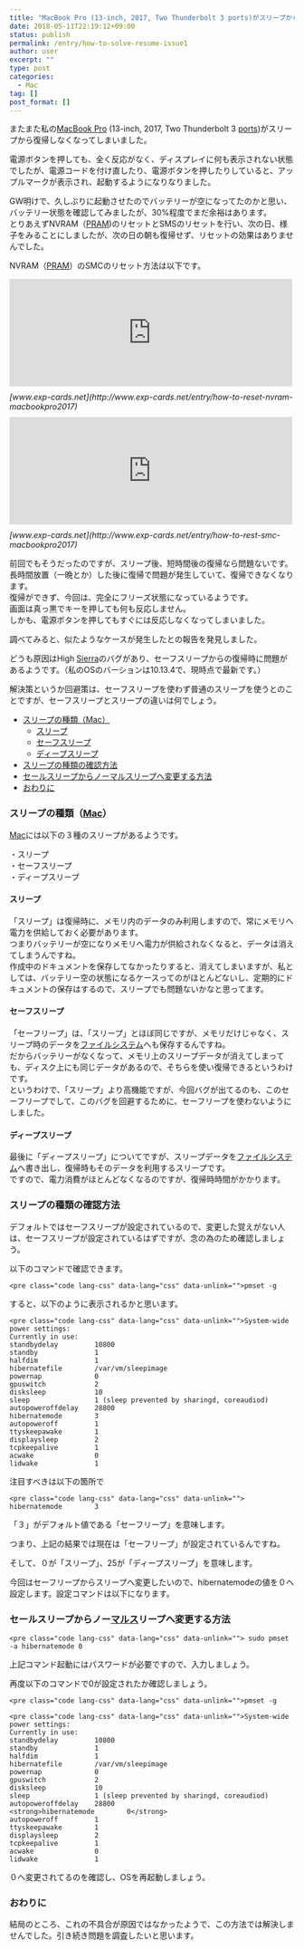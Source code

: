 ```yaml
---
title: "MacBook Pro (13-inch, 2017, Two Thunderbolt 3 ports)がスリープから復帰しなくなっった"
date: 2018-05-11T22:19:12+09:00
status: publish
permalink: /entry/how-to-solve-resume-issue1
author: user
excerpt: ""
type: post
categories:
  - Mac
tag: []
post_format: []
---
```


またまた私の[MacBook Pro](http://d.hatena.ne.jp/keyword/MacBook%20Pro) (13-inch, 2017, Two Thunderbolt 3 [ports](http://d.hatena.ne.jp/keyword/ports))がスリープから復帰しなくなってしまいました。

電源ボタンを押しても、全く反応がなく、ディスプレイに何も表示されない状態でしたが、電源コードを付け直したり、電源ボタンを押したりしていると、アップルマークが表示され、起動するようになりなりました。

GW明けで、久しぶりに起動させたのでバッテリーが空になってたのかと思い、バッテリー状態を確認してみましたが、30%程度でまだ余裕はあります。  
とりあえずNVRAM（[PRAM](http://d.hatena.ne.jp/keyword/PRAM))のリセットとSMSのリセットを行い、次の日、様子をみることにしましたが、次の日の朝も復帰せず、リセットの効果はありませんでした。

NVRAM（[PRAM](http://d.hatena.ne.jp/keyword/PRAM)）のSMCのリセット方法は以下です。

<iframe class="embed-card embed-blogcard" frameborder="0" scrolling="no" src="https://hatenablog-parts.com/embed?url=http%3A%2F%2Fwww.exp-cards.net%2Fentry%2Fhow-to-reset-nvram-macbookpro2017" style="display: block; width: 100%; height: 190px; max-width: 500px; margin: 10px 0px;" title="MacBook Pro（2017）でのNVRAM（PRAM)リセット方法 - 経験値カード"></iframe><cite class="hatena-citation">[www.exp-cards.net](http://www.exp-cards.net/entry/how-to-reset-nvram-macbookpro2017)</cite>

<iframe class="embed-card embed-blogcard" frameborder="0" scrolling="no" src="https://hatenablog-parts.com/embed?url=http%3A%2F%2Fwww.exp-cards.net%2Fentry%2Fhow-to-rest-smc-macbookpro2017" style="display: block; width: 100%; height: 190px; max-width: 500px; margin: 10px 0px;" title="MacbookPro(2017)がスリープから復帰しなくなったのでSMCをリセットしてみた - 経験値カード"></iframe><cite class="hatena-citation">[www.exp-cards.net](http://www.exp-cards.net/entry/how-to-rest-smc-macbookpro2017)</cite>

前回でもそうだったのですが、スリープ後、短時間後の復帰なら問題ないです。  
長時間放置（一晩とか）した後に復帰で問題が発生していて、復帰できなくなります。  
復帰ができず、今回は、完全にフリーズ状態になっているようです。  
画面は真っ黒でキーを押しても何も反応しません。  
しかも、電源ボタンを押してもすぐには反応しなくなってしまいました。

調べてみると、似たようなケースが発生したとの報告を発見しました。

どうも原因はHigh [Sierra](http://d.hatena.ne.jp/keyword/Sierra)のバグがあり、セーフスリープからの復帰時に問題があるようです。（私のOSのバーションは10.13.4で、現時点で最新です。）

解決策というか回避策は、セーフスリープを使わず普通のスリープを使うとのことですが、セーフスリープとスリープの違いは何でしょう。

- [スリープの種類（Mac）](#%E3%82%B9%E3%83%AA%E3%83%BC%E3%83%97%E3%81%AE%E7%A8%AE%E9%A1%9EMac)
  - [スリープ](#%E3%82%B9%E3%83%AA%E3%83%BC%E3%83%97)
  - [セーフスリープ](#%E3%82%BB%E3%83%BC%E3%83%95%E3%82%B9%E3%83%AA%E3%83%BC%E3%83%97)
  - [ディープスリープ](#%E3%83%87%E3%82%A3%E3%83%BC%E3%83%97%E3%82%B9%E3%83%AA%E3%83%BC%E3%83%97)
- [スリープの種類の確認方法](#%E3%82%B9%E3%83%AA%E3%83%BC%E3%83%97%E3%81%AE%E7%A8%AE%E9%A1%9E%E3%81%AE%E7%A2%BA%E8%AA%8D%E6%96%B9%E6%B3%95)
- [セールスリープからノーマルスリープへ変更する方法](#%E3%82%BB%E3%83%BC%E3%83%AB%E3%82%B9%E3%83%AA%E3%83%BC%E3%83%97%E3%81%8B%E3%82%89%E3%83%8E%E3%83%BC%E3%83%9E%E3%83%AB%E3%82%B9%E3%83%AA%E3%83%BC%E3%83%97%E3%81%B8%E5%A4%89%E6%9B%B4%E3%81%99%E3%82%8B%E6%96%B9%E6%B3%95)
- [おわりに](#%E3%81%8A%E3%82%8F%E3%82%8A%E3%81%AB)

### スリープの種類（[Mac](http://d.hatena.ne.jp/keyword/Mac)）

[Mac](http://d.hatena.ne.jp/keyword/Mac)には以下の３種のスリープがあるようです。

・スリープ  
・セーフスリープ  
・ディープスリープ

#### スリープ

「スリープ」は復帰時に、メモリ内のデータのみ利用しますので、常にメモリへ電力を供給しておく必要があります。  
つまりバッテリーが空になりメモリへ電力が供給されなくなると、データは消えてしまうんですね。  
作成中のドキュメントを保存してなかったりすると、消えてしまいますが、私としては、バッテリー空の状態になるケースってのがほとんどないし、定期的にドキュメントの保存はするので、スリープでも問題ないかなと思ってます。

#### セーフスリープ

「セーフリープ」は、「スリープ」とほぼ同じですが、メモリだけじゃなく、スリープ時のデータを[ファイルシステム](http://d.hatena.ne.jp/keyword/%A5%D5%A5%A1%A5%A4%A5%EB%A5%B7%A5%B9%A5%C6%A5%E0)へも保存するんですね。  
だからバッテリーがなくなって、メモリ上のスリープデータが消えてしまっても、ディスク上にも同じデータがあるので、そちらを使い復帰できるというわけです。  
というわけで、「スリープ」より高機能ですが、今回バグが出てるのも、このセーフリープでして、このバグを回避するために、セーフリープを使わないようにしました。

#### ディープスリープ

最後に「ディープスリープ」についてですが、スリープデータを[ファイルシステム](http://d.hatena.ne.jp/keyword/%A5%D5%A5%A1%A5%A4%A5%EB%A5%B7%A5%B9%A5%C6%A5%E0)へ書き出し、復帰時もそのデータを利用するスリープです。  
ですので、電力消費がほとんどなくなるのですが、復帰時時間がかかります。

### スリープの種類の確認方法

デフォルトではセーフスリープが設定されているので、変更した覚えがない人は、セーフスリープが設定されているはずですが、念の為のため確認しましょう。

以下のコマンドで確認できます。

```
<pre class="code lang-css" data-lang="css" data-unlink="">pmset -g
```

すると、以下のように表示されるかと思います。

```
<pre class="code lang-css" data-lang="css" data-unlink="">System-wide power settings:
Currently in use:
standbydelay         10800
standby              1
halfdim              1
hibernatefile        /var/vm/sleepimage
powernap             0
gpuswitch            2
disksleep            10
sleep                1 (sleep prevented by sharingd, coreaudiod)
autopoweroffdelay    28800
hibernatemode        3
autopoweroff         1
ttyskeepawake        1
displaysleep         2
tcpkeepalive         1
acwake               0
lidwake              1
```

注目すべきは以下の箇所で

```
<pre class="code lang-css" data-lang="css" data-unlink=""> hibernatemode        3
```

「３」がデフォルト値である「セーフリープ」を意味します。

つまり、上記の結果では現在は「セーフリープ」が設定されているんですね。

そして、０が「スリープ」、25が「ディープスリープ」を意味します。

今回はセーフリープからスリープへ変更したいので、hibernatemodeの値を０へ設定します。設定コマンドは以下になります。

### セールスリープからノー[マルス](http://d.hatena.ne.jp/keyword/%A5%DE%A5%EB%A5%B9)リープへ変更する方法

```
<pre class="code lang-css" data-lang="css" data-unlink=""> sudo pmset -a hibernatemode 0
```

上記コマンド起動にはパスワードが必要ですので、入力しましょう。

再度以下のコマンドで0が設定されたか確認しましょう。

```
<pre class="code lang-css" data-lang="css" data-unlink="">pmset -g
```

```
<pre class="code lang-css" data-lang="css" data-unlink="">System-wide power settings:
Currently in use:
standbydelay         10800
standby              1
halfdim              1
hibernatefile        /var/vm/sleepimage
powernap             0
gpuswitch            2
disksleep            10
sleep                1 (sleep prevented by sharingd, coreaudiod)
autopoweroffdelay    28800
<strong>hibernatemode        0</strong>
autopoweroff         1
ttyskeepawake        1
displaysleep         2
tcpkeepalive         1
acwake               0
lidwake              1
```

０へ変更されてるのを確認し、OSを再起動しましょう。

### おわりに

結局のところ、これの不具合が原因ではなかったようで、この方法では解決しませんでした。引き続き問題を調査したいと思います。
